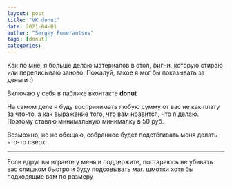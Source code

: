 ```yaml
---
layout: post
title: "VK donut"
date: 2021-04-01
author: "Sergey Pomerantsev"
tags: [donut]
categories:
---
```


Как по мне, я больше делаю материалов в стол, фигни, которую стираю или переписываю заново. Пожалуй, такое я мог бы показывать за деньги ;)

Включаю у себя в паблике вконтакте **donut**

На самом деле я буду воспринимать любую сумму от вас не как плату за что-то, а как выражение того, что вам нравится, что я делаю. Поэтому ставлю минимальную минималку в 50 руб.

Возможно, но не обещаю, собранное будет подстёгивать меня делать что-то сверх

---

Если вдруг вы играете у меня и поддержите, постараюсь не убивать вас слишком быстро и буду подсовывать маг. шмотки хотя бы подходящие вам по размеру
